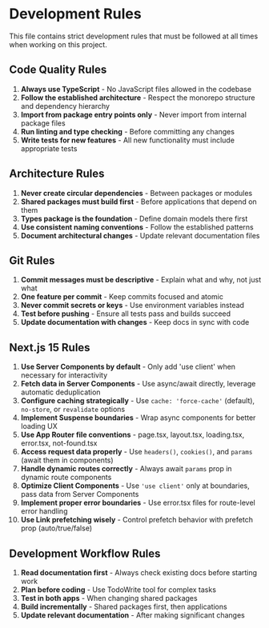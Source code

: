 # Development Rules

This file contains strict development rules that must be followed at all times when working on this project.

## Code Quality Rules

1. **Always use TypeScript** - No JavaScript files allowed in the codebase
2. **Follow the established architecture** - Respect the monorepo structure and dependency hierarchy
3. **Import from package entry points only** - Never import from internal package files
4. **Run linting and type checking** - Before committing any changes
5. **Write tests for new features** - All new functionality must include appropriate tests

## Architecture Rules

1. **Never create circular dependencies** - Between packages or modules
2. **Shared packages must build first** - Before applications that depend on them
3. **Types package is the foundation** - Define domain models there first
4. **Use consistent naming conventions** - Follow the established patterns
5. **Document architectural changes** - Update relevant documentation files

## Git Rules

1. **Commit messages must be descriptive** - Explain what and why, not just what
2. **One feature per commit** - Keep commits focused and atomic
3. **Never commit secrets or keys** - Use environment variables instead
4. **Test before pushing** - Ensure all tests pass and builds succeed
5. **Update documentation with changes** - Keep docs in sync with code

## Next.js 15 Rules

1. **Use Server Components by default** - Only add 'use client' when necessary for interactivity
2. **Fetch data in Server Components** - Use async/await directly, leverage automatic deduplication
3. **Configure caching strategically** - Use `cache: 'force-cache'` (default), `no-store`, or `revalidate` options
4. **Implement Suspense boundaries** - Wrap async components for better loading UX
5. **Use App Router file conventions** - page.tsx, layout.tsx, loading.tsx, error.tsx, not-found.tsx
6. **Access request data properly** - Use `headers()`, `cookies()`, and `params` (await them in components)
7. **Handle dynamic routes correctly** - Always await `params` prop in dynamic route components
8. **Optimize Client Components** - Use `'use client'` only at boundaries, pass data from Server Components
9. **Implement proper error boundaries** - Use error.tsx files for route-level error handling
10. **Use Link prefetching wisely** - Control prefetch behavior with prefetch prop (auto/true/false)

## Development Workflow Rules

1. **Read documentation first** - Always check existing docs before starting work
2. **Plan before coding** - Use TodoWrite tool for complex tasks
3. **Test in both apps** - When changing shared packages
4. **Build incrementally** - Shared packages first, then applications
5. **Update relevant documentation** - After making significant changes
